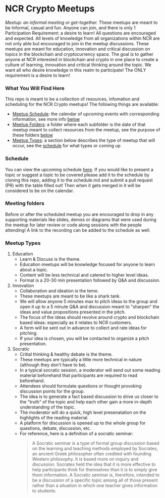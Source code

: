 # NCR Crypto Meetups
*Meetup: an informal meeting or get-together.* These meetups are meant to be  Informal, casual and fun. Anyone can join, and there is only 1 Participation Requirement: a desire to learn! All questions are encouraged and expected. All levels of knowledge from all organizations within NCR are not only able but encouraged to join in the meetup discussions. These meetups are meant for education, innovation and critical discussion on topics in the blockchain and cryptocurrency space. The goal is to gather anyone at NCR interested in blockchain and crypto in one place to create a culture of learning, innovation and critical thinking around the topic. We want all who desire knowledge in this realm to participate! The ONLY requirement is a desire to learn!

### What You Will Find Here
This repo is meant to be a collection of resources, infomation and scheduling for the NCR Crypto meetups! The following things are available:
- [Meetup Schedule](./schedule.md): the calendar of upcoming events with corresponding information, see more info [below](#schedule)
- [Meetup Folders](./meetups): a folder where each subfolder is the date of that meetup meant to collect resources from the meetup, see the purpose of these folders [below](#meeting-folders)
- [Meetup Types](#meetup-types): a section below describes the type of meetup that will occur, see the [schedule](./schedule.md) for what types or coming up

### Schedule
You can view the upcoming schedule [here](./schedule.md). If you would like to present a topic or suggest a topic to be covered please add it to the schedule by cloning this repo, adding it to the schedule.md and submit a pull request (PR) with the table filled out! Then when it gets merged in it will be considered to be on the calendar.

### Meeting folders
Before or after the scheduled meetup you are encouraged to drop in any supporting materials like slides, demos or diagrams that were used during the meetup for later review or code along sessions with the people attending! A link to the recording can be added to the schedule as well.

### Meetup Types
1. Education 
   - Learn & Discuss is the theme.
   - Education meetups will be knowledge focused for anyone to learn about a topic.
   - Content will be less technical and catered to higher level ideas.
   - Format is a 20-30 min presentation followed by Q&A and discussion.
2. Innovation
   - Collaboration and ideation is the teme.
   - These meetups are meant to be like a shark tank.
   - We will allow anyone 5 minutes max to pitch ideas to the group and open it up to a 5 minute Q&A and discussion meant to "sharpen" the ideas and value propositions presented in the pitch.
   - The focus of the ideas should revolve around crypto and blockchain based ideas: especially as it relates to NCR customers.
   - A form will be sent out in advance to collect and rate ideas for pitching.
   - If your idea is chosen, you will be contacted to organize a pitch presentation.
3. Socratic
   - Critial thinking & healthy debate is the theme.
   - These meetups are typically a little more technical in nature (although they don't have to be).
   - In a typical socratic session, a moderator will send out some reading material beforehand that participants are required to read beforehand.
   - Attendees should formulate questions or thought provoking discussion points for the group.
   - The idea is to generate a fact based discussion to drive us closer to the "truth" of the topic and help each other gain a more in-depth understanding of the topic.
   - The moderator will do a quick, high level presenatation on the highlights of the reading material.
   - A platform for discussion is opened up to the whole group for questions, debate, discussion, etc. 
   - For reference, here is a definition of a socratic seminar:
       > A Socratic seminar is a type of formal group discussion based on the learning and teaching methods employed by Socrates, an
       > ancient Greek philosopher often credited with founding Western philosophy. It is based more on inquiry and discussion. Socrates
       > held the idea that it is more effective to help participants think for themselves than it is to simply give them information. A
       > Socratic seminar is, therefore, intended to be a discussion of a specific topic among all of those present rather than a
       > situation in which one teacher gives information to students.
